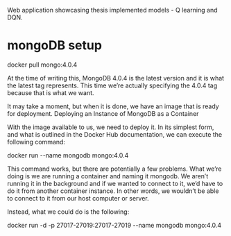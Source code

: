 Web application showcasing thesis implemented models - Q learning and DQN.

# mongoDB setup
docker pull mongo:4.0.4

At the time of writing this, MongoDB 4.0.4 is the latest version and it is what the latest tag represents. This time we’re actually specifying the 4.0.4 tag because that is what we want.

It may take a moment, but when it is done, we have an image that is ready for deployment.
Deploying an Instance of MongoDB as a Container

With the image available to us, we need to deploy it. In its simplest form, and what is outlined in the Docker Hub documentation, we can execute the following command:

docker run --name mongodb mongo:4.0.4

This command works, but there are potentially a few problems. What we’re doing is we are running a container and naming it mongodb. We aren’t running it in the background and if we wanted to connect to it, we’d have to do it from another container instance. In other words, we wouldn’t be able to connect to it from our host computer or server.

Instead, what we could do is the following:

docker run -d -p 27017-27019:27017-27019 --name mongodb mongo:4.0.4
